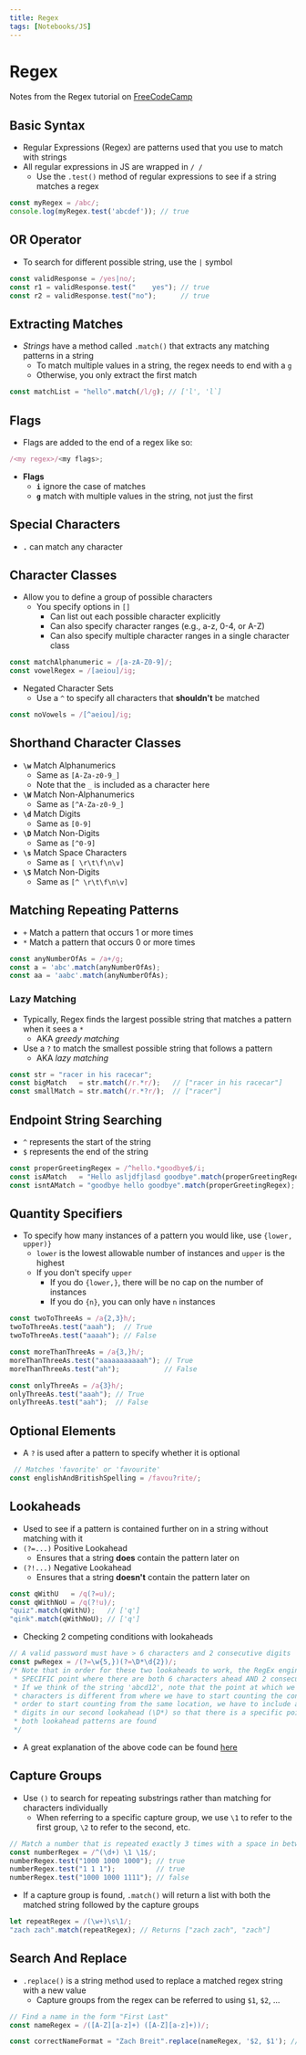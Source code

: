 ```yaml
---
title: Regex
tags: [Notebooks/JS]
---
```


# Regex
Notes from the Regex tutorial on [FreeCodeCamp](https://www.freecodecamp.org/)
## Basic Syntax
 - Regular Expressions (Regex) are patterns used that you use to match with strings
 - All regular expressions in JS are wrapped in `/ /`
    - Use the `.test()` method of regular expressions to see if a string matches a regex
```js
const myRegex = /abc/;
console.log(myRegex.test('abcdef')); // true
```
## OR Operator
 - To search for different possible string, use the `|` symbol
```js
const validResponse = /yes|no/;
const r1 = validResponse.test("    yes"); // true
const r2 = validResponse.test("no");      // true
```
## Extracting Matches
 - *Strings* have a method called `.match()` that extracts any matching patterns in a string
    - To match multiple values in a string, the regex needs to end with a `g`
    - Otherwise, you only extract the first match
```js
const matchList = "hello".match(/l/g); // ['l', 'l`]
```
## Flags
 - Flags are added to the end of a regex like so:
```js
/<my regex>/<my flags>;
```
 - **Flags**
   - **`i`** ignore the case of matches
   - **`g`** match with multiple values in the string, not just the first
## Special Characters
 - **`.`** can match any character
## Character Classes
 - Allow you to define a group of possible characters
    - You specify options in `[]`
       - Can list out each possible character explicitly
       - Can also specify character ranges (e.g., a-z, 0-4, or A-Z)
       - Can also specify multiple character ranges in a single character class
```js
const matchAlphanumeric = /[a-zA-Z0-9]/;
const vowelRegex = /[aeiou]/ig;
```
 - Negated Character Sets
    - Use a `^` to specify all characters that **shouldn't** be matched
```js
const noVowels = /[^aeiou]/ig;
```
## Shorthand Character Classes
 - **`\w`** Match Alphanumerics
    - Same as `[A-Za-z0-9_]`
    - Note that the `_` is included as a character here
 - **`\W`** Match Non-Alphanumerics
    - Same as `[^A-Za-z0-9_]`
 - **`\d`** Match Digits
    - Same as `[0-9]`
 - **`\D`** Match Non-Digits
    - Same as `[^0-9]`
 - **`\s`** Match Space Characters
    - Same as `[ \r\t\f\n\v]`
 - **`\S`** Match Non-Digits
    - Same as `[^ \r\t\f\n\v]`
## Matching Repeating Patterns
 - `+` Match a pattern that occurs 1 or more times
 - `*` Match a pattern that occurs 0 or more times
```js
const anyNumberOfAs = /a+/g;
const a = 'abc'.match(anyNumberOfAs);
const aa = 'aabc'.match(anyNumberOfAs);
```
### Lazy Matching
 - Typically, Regex finds the largest possible string that matches a pattern when it sees a `*`
    - AKA *greedy matching*
 - Use a `?` to match the smallest possible string that follows a pattern
    - AKA *lazy matching*
```js
const str = "racer in his racecar";
const bigMatch   = str.match(/r.*r/);   // ["racer in his racecar"]
const smallMatch = str.match(/r.*?r/);  // ["racer"]
```
## Endpoint String Searching
 - `^` represents the start of the string
 - `$` represents the end of the string
```js
const properGreetingRegex = /^hello.*goodbye$/i;
const isAMatch   = "Hello asljdfjlasd goodbye".match(properGreetingRegex);
const isntAMatch = "goodbye hello goodbye".match(properGreetingRegex);
```
## Quantity Specifiers
 - To specify how many instances of a pattern you would like, use `{lower, upper)}`
    - `lower` is the lowest allowable number of instances and `upper` is the highest
    - If you don't specify `upper`
        - If you do `{lower,}`, there will be no cap on the number of instances
        - If you do `{n}`, you can only have `n` instances
```js
const twoToThreeAs = /a{2,3}h/;
twoToThreeAs.test("aaah");  // True
twoToThreeAs.test("aaaah"); // False

const moreThanThreeAs = /a{3,}h/;
moreThanThreeAs.test("aaaaaaaaaaah"); // True
moreThanThreeAs.test("ah");           // False

const onlyThreeAs = /a{3}h/;
onlyThreeAs.test("aaah"); // True
onlyThreeAs.test("aah");  // False
```
## Optional Elements
 - A `?` is used after a pattern to specify whether it is optional
```js
 // Matches 'favorite' or 'favourite'
const englishAndBritishSpelling = /favou?rite/;
```
## Lookaheads
 - Used to see if a pattern is contained further on in a string without matching with it
 - `(?=...)` Positive Lookahead
    - Ensures that a string **does** contain the pattern later on
 - `(?!...)` Negative Lookahead
    - Ensures that a string **doesn't** contain the pattern later on
```js
const qWithU   = /q(?=u)/;
const qWithNoU = /q(?!u)/;
"quiz".match(qWithU);   // ['q']
"qink".match(qWithNoU); // ['q']
```
 - Checking 2 competing conditions with lookaheads
```js
// A valid password must have > 6 characters and 2 consecutive digits
const pwRegex = /(?=\w{5,})(?=\D*\d{2})/;
/* Note that in order for these two lookaheads to work, the RegEx engine must find
 * SPECIFIC point where there are both 6 characters ahead AND 2 consecutive digits ahead.
 * If we think of the string 'abcd12', note that the point at which we start counting the six   
 * characters is different from where we have to start counting the consecutive numbers. Thus, in 
 * order to start counting from the same location, we have to include an optional set of non
 * digits in our second lookahead (\D*) so that there is a specific point in the string at which
 * both lookahead patterns are found
 */
```
 - A great explanation of the above code can be found [here](https://www.freecodecamp.org/forum/t/positive-and-negative-lookahead-consecutive-numbers/223138/4)
## Capture Groups
 - Use `()` to search for repeating substrings rather than matching for characters individually
    - When referring to a specific capture group, we use `\1` to refer to the first group, `\2` to refer to the second, etc.
```js
// Match a number that is repeated exactly 3 times with a space in between
const numberRegex = /^(\d+) \1 \1$/;
numberRegex.test("1000 1000 1000"); // true
numberRegex.test("1 1 1");          // true
numberRegex.test("1000 1000 1111"); // false
```
 - If a capture group is found, `.match()` will return a list with both the matched string followed by the capture groups 
```js
let repeatRegex = /(\w+)\s\1/;
"zach zach".match(repeatRegex); // Returns ["zach zach", "zach"]
```
## Search And Replace
 - `.replace()` is a string method used to replace a matched regex string with a new value
    - Capture groups from the regex can be referred to using `$1`, `$2`, ...
```js
// Find a name in the form "First Last"
const nameRegex = /([A-Z][a-z]+) ([A-Z][a-z]+))/;

const correctNameFormat = "Zach Breit".replace(nameRegex, '$2, $1'); // "Breit, Zach"
```
